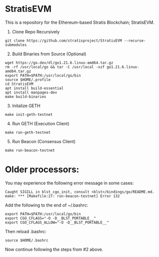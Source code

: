 # StratisEVM

This is a repository for the Ethereum-based Stratis Blockchain; StratisEVM.

1. Clone Repo Recursively
```
git clone https://github.com/stratisproject/StratisEVM --recurse-submodules
```
2. Build Binaries from Source (Optional)
```
wget https://go.dev/dl/go1.21.6.linux-amd64.tar.gz
rm -rf /usr/local/go && tar -C /usr/local -xzf go1.21.6.linux-amd64.tar.gz
export PATH=$PATH:/usr/local/go/bin
source $HOME/.profile
cd StratisEVM
apt install build-essential
apt install manpages-dev
make build-binaries
```
3. Initalize GETH
```
make init-geth-testnet
```
4. Run GETH (Execution Client)
```
make run-geth-testnet
```
5. Run Beacon (Consensus Client)
```
make run-beacon-testnet
```

# Older processors:

You may experience the following error message in some cases:
```
Caught SIGILL in blst_cgo_init, consult <blst>/bindings/go/README.md.
make: *** [Makefile:27: run-beacon-testnet] Error 132
```

Add the following to the end of ~/.bashrc:
```
export PATH=$PATH:/usr/local/go/bin
export CGO_CFLAGS="-O -D__BLST_PORTABLE__"
export CGO_CFLAGS_ALLOW="-O -D__BLST_PORTABLE__"
```

Then reload .bashrc:
```
source $HOME/.bashrc
```

Now continue following the steps from #2 above.
